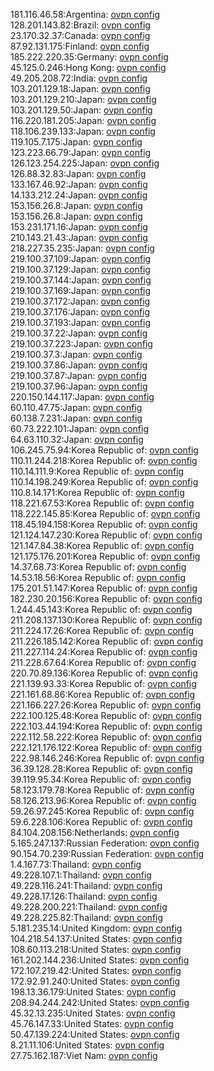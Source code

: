 181.116.46.58:Argentina: [ovpn config](vpn/181_116_46_58.ovpn)  
128.201.143.82:Brazil: [ovpn config](vpn/128_201_143_82.ovpn)  
23.170.32.37:Canada: [ovpn config](vpn/23_170_32_37.ovpn)  
87.92.131.175:Finland: [ovpn config](vpn/87_92_131_175.ovpn)  
185.222.220.35:Germany: [ovpn config](vpn/185_222_220_35.ovpn)  
45.125.0.246:Hong Kong: [ovpn config](vpn/45_125_0_246.ovpn)  
49.205.208.72:India: [ovpn config](vpn/49_205_208_72.ovpn)  
103.201.129.18:Japan: [ovpn config](vpn/103_201_129_18.ovpn)  
103.201.129.210:Japan: [ovpn config](vpn/103_201_129_210.ovpn)  
103.201.129.50:Japan: [ovpn config](vpn/103_201_129_50.ovpn)  
116.220.181.205:Japan: [ovpn config](vpn/116_220_181_205.ovpn)  
118.106.239.133:Japan: [ovpn config](vpn/118_106_239_133.ovpn)  
119.105.7.175:Japan: [ovpn config](vpn/119_105_7_175.ovpn)  
123.223.66.79:Japan: [ovpn config](vpn/123_223_66_79.ovpn)  
126.123.254.225:Japan: [ovpn config](vpn/126_123_254_225.ovpn)  
126.88.32.83:Japan: [ovpn config](vpn/126_88_32_83.ovpn)  
133.167.46.92:Japan: [ovpn config](vpn/133_167_46_92.ovpn)  
14.133.212.24:Japan: [ovpn config](vpn/14_133_212_24.ovpn)  
153.156.26.8:Japan: [ovpn config](vpn/153_156_26_8.ovpn)  
153.156.26.8:Japan: [ovpn config](vpn/153_156_26_8.ovpn)  
153.231.171.16:Japan: [ovpn config](vpn/153_231_171_16.ovpn)  
210.143.21.43:Japan: [ovpn config](vpn/210_143_21_43.ovpn)  
218.227.35.235:Japan: [ovpn config](vpn/218_227_35_235.ovpn)  
219.100.37.109:Japan: [ovpn config](vpn/219_100_37_109.ovpn)  
219.100.37.129:Japan: [ovpn config](vpn/219_100_37_129.ovpn)  
219.100.37.144:Japan: [ovpn config](vpn/219_100_37_144.ovpn)  
219.100.37.169:Japan: [ovpn config](vpn/219_100_37_169.ovpn)  
219.100.37.172:Japan: [ovpn config](vpn/219_100_37_172.ovpn)  
219.100.37.176:Japan: [ovpn config](vpn/219_100_37_176.ovpn)  
219.100.37.193:Japan: [ovpn config](vpn/219_100_37_193.ovpn)  
219.100.37.22:Japan: [ovpn config](vpn/219_100_37_22.ovpn)  
219.100.37.223:Japan: [ovpn config](vpn/219_100_37_223.ovpn)  
219.100.37.3:Japan: [ovpn config](vpn/219_100_37_3.ovpn)  
219.100.37.86:Japan: [ovpn config](vpn/219_100_37_86.ovpn)  
219.100.37.87:Japan: [ovpn config](vpn/219_100_37_87.ovpn)  
219.100.37.96:Japan: [ovpn config](vpn/219_100_37_96.ovpn)  
220.150.144.117:Japan: [ovpn config](vpn/220_150_144_117.ovpn)  
60.110.47.75:Japan: [ovpn config](vpn/60_110_47_75.ovpn)  
60.138.7.231:Japan: [ovpn config](vpn/60_138_7_231.ovpn)  
60.73.222.101:Japan: [ovpn config](vpn/60_73_222_101.ovpn)  
64.63.110.32:Japan: [ovpn config](vpn/64_63_110_32.ovpn)  
106.245.75.94:Korea Republic of: [ovpn config](vpn/106_245_75_94.ovpn)  
110.11.244.218:Korea Republic of: [ovpn config](vpn/110_11_244_218.ovpn)  
110.14.111.9:Korea Republic of: [ovpn config](vpn/110_14_111_9.ovpn)  
110.14.198.249:Korea Republic of: [ovpn config](vpn/110_14_198_249.ovpn)  
110.8.14.171:Korea Republic of: [ovpn config](vpn/110_8_14_171.ovpn)  
118.221.67.53:Korea Republic of: [ovpn config](vpn/118_221_67_53.ovpn)  
118.222.145.85:Korea Republic of: [ovpn config](vpn/118_222_145_85.ovpn)  
118.45.194.158:Korea Republic of: [ovpn config](vpn/118_45_194_158.ovpn)  
121.124.147.230:Korea Republic of: [ovpn config](vpn/121_124_147_230.ovpn)  
121.147.84.38:Korea Republic of: [ovpn config](vpn/121_147_84_38.ovpn)  
121.175.176.201:Korea Republic of: [ovpn config](vpn/121_175_176_201.ovpn)  
14.37.68.73:Korea Republic of: [ovpn config](vpn/14_37_68_73.ovpn)  
14.53.18.56:Korea Republic of: [ovpn config](vpn/14_53_18_56.ovpn)  
175.201.51.147:Korea Republic of: [ovpn config](vpn/175_201_51_147.ovpn)  
182.230.20.156:Korea Republic of: [ovpn config](vpn/182_230_20_156.ovpn)  
1.244.45.143:Korea Republic of: [ovpn config](vpn/1_244_45_143.ovpn)  
211.208.137.130:Korea Republic of: [ovpn config](vpn/211_208_137_130.ovpn)  
211.224.17.26:Korea Republic of: [ovpn config](vpn/211_224_17_26.ovpn)  
211.226.185.142:Korea Republic of: [ovpn config](vpn/211_226_185_142.ovpn)  
211.227.114.24:Korea Republic of: [ovpn config](vpn/211_227_114_24.ovpn)  
211.228.67.64:Korea Republic of: [ovpn config](vpn/211_228_67_64.ovpn)  
220.70.89.136:Korea Republic of: [ovpn config](vpn/220_70_89_136.ovpn)  
221.139.93.33:Korea Republic of: [ovpn config](vpn/221_139_93_33.ovpn)  
221.161.68.86:Korea Republic of: [ovpn config](vpn/221_161_68_86.ovpn)  
221.166.227.26:Korea Republic of: [ovpn config](vpn/221_166_227_26.ovpn)  
222.100.125.48:Korea Republic of: [ovpn config](vpn/222_100_125_48.ovpn)  
222.103.44.194:Korea Republic of: [ovpn config](vpn/222_103_44_194.ovpn)  
222.112.58.222:Korea Republic of: [ovpn config](vpn/222_112_58_222.ovpn)  
222.121.176.122:Korea Republic of: [ovpn config](vpn/222_121_176_122.ovpn)  
222.98.146.246:Korea Republic of: [ovpn config](vpn/222_98_146_246.ovpn)  
36.39.128.28:Korea Republic of: [ovpn config](vpn/36_39_128_28.ovpn)  
39.119.95.34:Korea Republic of: [ovpn config](vpn/39_119_95_34.ovpn)  
58.123.179.78:Korea Republic of: [ovpn config](vpn/58_123_179_78.ovpn)  
58.126.213.96:Korea Republic of: [ovpn config](vpn/58_126_213_96.ovpn)  
59.26.97.245:Korea Republic of: [ovpn config](vpn/59_26_97_245.ovpn)  
59.6.228.106:Korea Republic of: [ovpn config](vpn/59_6_228_106.ovpn)  
84.104.208.156:Netherlands: [ovpn config](vpn/84_104_208_156.ovpn)  
5.165.247.137:Russian Federation: [ovpn config](vpn/5_165_247_137.ovpn)  
90.154.70.239:Russian Federation: [ovpn config](vpn/90_154_70_239.ovpn)  
1.4.167.73:Thailand: [ovpn config](vpn/1_4_167_73.ovpn)  
49.228.107.1:Thailand: [ovpn config](vpn/49_228_107_1.ovpn)  
49.228.116.241:Thailand: [ovpn config](vpn/49_228_116_241.ovpn)  
49.228.17.126:Thailand: [ovpn config](vpn/49_228_17_126.ovpn)  
49.228.200.221:Thailand: [ovpn config](vpn/49_228_200_221.ovpn)  
49.228.225.82:Thailand: [ovpn config](vpn/49_228_225_82.ovpn)  
5.181.235.14:United Kingdom: [ovpn config](vpn/5_181_235_14.ovpn)  
104.218.54.137:United States: [ovpn config](vpn/104_218_54_137.ovpn)  
108.60.113.218:United States: [ovpn config](vpn/108_60_113_218.ovpn)  
161.202.144.236:United States: [ovpn config](vpn/161_202_144_236.ovpn)  
172.107.219.42:United States: [ovpn config](vpn/172_107_219_42.ovpn)  
172.92.91.240:United States: [ovpn config](vpn/172_92_91_240.ovpn)  
198.13.36.179:United States: [ovpn config](vpn/198_13_36_179.ovpn)  
208.94.244.242:United States: [ovpn config](vpn/208_94_244_242.ovpn)  
45.32.13.235:United States: [ovpn config](vpn/45_32_13_235.ovpn)  
45.76.147.33:United States: [ovpn config](vpn/45_76_147_33.ovpn)  
50.47.139.224:United States: [ovpn config](vpn/50_47_139_224.ovpn)  
8.21.11.106:United States: [ovpn config](vpn/8_21_11_106.ovpn)  
27.75.162.187:Viet Nam: [ovpn config](vpn/27_75_162_187.ovpn)  
